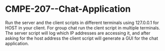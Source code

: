 # CMPE-207--Chat-Application

Run the server and the client scripts in different terminals using 127.0.0.1 for HOST in your client. For group chat run the clent script in multiple terminals. The server script will log which IP addresses are accessing it, and after asking for the host address the client script will generate a GUI for the chat application.
